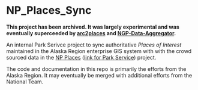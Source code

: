 NP_Places_Sync
==============

**This project has been archived. It was largely experimental and was eventually superceeded by
[arc2places](https://github.com/nationalparkservice/arc2places) and
[NGP-Data-Aggregator](https://github.com/nationalparkservice/NGP-Data-Aggregator).**

An internal Park Serivce project to sync authoritative *Places of Interest* maintained in the 
Alaska Region enterprise GIS system with with the crowd sourced data in the
[NP Places](http://www.nps.gov/poi) ([link for Park Service](http://insidemaps.nps.gov/places/)) project.

The code and documentation in this repo is primarily the efforts from the Alaska Region.
It may eventually be merged with additional efforts from the National Team.

